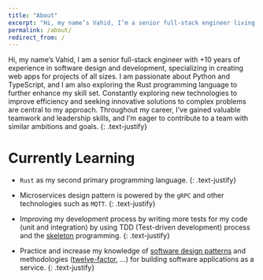 ```yaml
---
title: "About"
excerpt: "Hi, my name’s Vahid, I’m a senior full-stack engineer living in Iran, Tehran"
permalink: /about/
redirect_from: /
---
```


Hi, my name’s Vahid, I am a senior full-stack engineer with +10 years of experience in software design and development, specializing in creating web apps for projects of all sizes. I am passionate about Python and TypeScript, and I am also exploring the Rust programming language to further enhance my skill set. Constantly exploring new technologies to improve efficiency and seeking innovative solutions to complex problems are central to my approach. Throughout my career, I’ve gained valuable teamwork and leadership skills, and I’m eager to contribute to a team with similar ambitions and goals.
{: .text-justify}

# Currently Learning

- `Rust` as my second primary programming language.
  {: .text-justify}

- Microservices design pattern is powered by the `gRPC` and other technologies such as `MQTT`.
  {: .text-justify}

- Improving my development process by writing more tests for my code (unit and integration) by using TDD (Test-driven development) process and the [skeleton](https://en.wikipedia.org/wiki/Skeleton_(computer_programming)) programming.
  {: .text-justify}

- Practice and increase my knowledge of [software design patterns](https://en.wikipedia.org/wiki/Software_design_pattern) and methodologies ([twelve-factor](https://12factor.net/), ...) for building software applications as a service.
  {: .text-justify}
